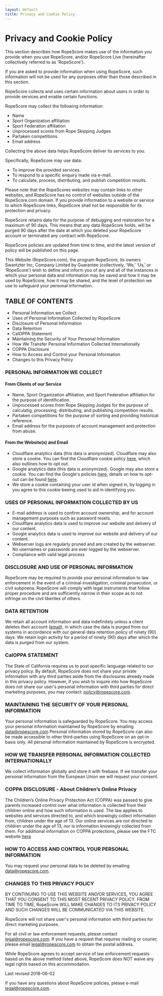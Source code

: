 ```yaml
---
layout: default
title: Privacy and Cookie Policy
---
```


# Privacy and Cookie Policy

This section describes how RopeScore makes use of the information you provide when you use RopeScore, and/or RopeScore Live (hereinafter collectively referred to as 'RopeScore').

If you are asked to provide information when using RopeScore, such information will not be used for any purposes other than those described in this section.

RopeScore collects and uses certain information about users in order to provide services and enable certain functions.

RopeScore may collect the following information:

-   Name
-   Sport Organization affiliation
-   Sport Federation affiliation
-   Unprocessed scores from Rope Skipping Judges
-   Partaken competitions
-   Email address

Collecting the above data helps RopeScore deliver its services to you.

Specifically, RopeScore may use data:

-   To improve the provided services.
-   To respond to a specific enquiry made via e-mail.
-   To calculate, process, distributing, and publish competition results.

Please note that the RopeScores websites may contain links to other websites, and RopeScore has no control of websites outside of the RopeScore.com domain. If you provide information to a website or service to which RopeScore links, RopeScore shall not be responsible for its protection and privacy.

RopeScore retains data for the purpose of debugging and restoration for a maximum of 90 days. This means that any data RopeScore holds, will be purged 90 days after the date at which you deleted your RopeScore account or terminated any contract with RopeScore.

RopeScore policies are updated from time to time, and the latest version of policy will be published on this page.

This Website (RopeScore.com), the program RopeScore, its owners Swantzter Inc, Company Limited by Guarantee (collectively, ‘We,’ ‘Us,’ or ‘RopeScore') wish to define and inform you of any and all of the instances in which your personal data and information may be saved and how it may be used by RopeScore, how it may be shared, and the level of protection we use to safeguard your personal information.

## TABLE OF CONTENTS

-   Personal Information we Collect
-   Uses of Personal Information Collected by RopeScore
-   Disclosure of Personal Information
-   Data Retention
-   CalOPPA Statement
-   Maintaining the Security of Your Personal Information
-   How We Transfer Personal Information Collected Internationally
-   COPPA Disclosure
-   How to Access and Control your Personal Information
-   Changes to this Privacy Policy

### PERSONAL INFORMATION WE COLLECT

#### From Clients of our Service

-   Name, Sport Organization affiliation, and Sport Federation affiliation for the purpose of identification.
-   Unprocessed scores from Rope Skipping Judges for the purpose of calculatig, processing, distributing, and publishing competition results.
-   Partaken competitions for the purpose of sorting and providing historical reference.
-   Email address for the purposes of account management and protection from abuse.

#### From the Website(s) and Email

-   Cloudflare analytics data (this data is anonymized). Cloudflare may also store a cookie. You can find the Cloudflare cookie policy [here](https://www.cloudflare.com/cookie-policy/), which also outlines how to opt out.
-   Google analytics data (this data is anonymized). Google may also store a cookie. You can find the Google's policies [here](https://www.google.com/analytics/terms/gb.html), details on how to opt-out can be found [here](https://tools.google.com/dlpage/gaoptout).
-   We store a cookie containing your user id when signed in, by logging in you agree to this cookie beeing used to aid in identifying you.

### USES OF PERSONAL INFORMATION COLLECTED BY US

-   E-mail address is used to confirm account ownership, and for account management purposes such as password resets.
-   Cloudflare analytics data is used to improve our website and delivery of our content.
-   Google analytics data is used to improve our website and delivery of our content.
-   Webserver logs are regularly pruned and are created by the webserver. No usernames or passwords are ever logged by the webserver.
-   Compliance with valid legal process

### DISCLOSURE AND USE OF PERSONAL INFORMATION

RopeScore may be required to provide your personal information to law enforcement in the event of a criminal investigation, criminal prosecution, or civil subpoena. RopeScore will comply with legal instruments that follow proper procedure and are sufficiently narrow in their scope as to not infringe on the civil liberties of others.

### DATA RETENTION

We retain all account information and data indefinitely unless a client deletes their account ([email](mailto:accounts@ropescore.com)), in which case the data is purged from our systems in accordance with our general data retention policy of ninety (90) days. We retain login activity for a period of ninety (90) days after which the data is purged from our system.

### CalOPPA STATEMENT

The State of California requires us to post specific language related to our privacy policy. By default, RopeScore does not share your private information with any third parties aside from the disclosures already made in this privacy policy. However, if you wish to inquire into how RopeScore does not share our user's personal information with third parties for direct marketing purposes, you may contact: [policy@ropescore.com](mailto:policy@ropescore.com).

### MAINTAINING THE SECURITY OF YOUR PERSONAL INFORMATION

Your personal information is safeguarded by RopeScore. You may access your personal information maintained by RopeScore by emailing [data@ropescore.com](mailto:data@ropescore.com) Personal information stored by RopeScore can also be made accessible to other third-parties using RopeScore on an opt-in basis only. All personal information maintained by RopeScore is encrypted.

### HOW WE TRANSFER PERSONAL INFORMATION COLLECTED INTERNATIONALLY

We collect information globally and store it with firebase. If we transfer your personal information from the European Union we will request your consent.

### COPPA DISCLOSURE - About Children’s Online Privacy

The Children’s Online Privacy Protection Act (COPPA) was passed to give parents increased control over what information is collected from their children online and how such information is used. The law applies to websites and services directed to, and which knowingly collect information from, children under the age of 13. Our online services are not directed to children under the age of 13, nor is information knowingly collected from them. For additional information on COPPA protections, please see the FTC website [here](https://www.consumer.ftc.gov/articles/0031-protecting-your-childs-privacy-online)

### HOW TO ACCESS AND CONTROL YOUR PERSONAL INFORMATION

You may request your personal data to be deleted by emailing [data@ropescore.com](mailto:data@ropescore.com).

### CHANGES TO THIS PRIVACY POLICY

BY CONTINUING TO USE THIS WEBSITE AND/OR SERVICES, YOU AGREE THAT YOU CONSENT TO THIS MOST RECENT PRIVACY POLICY. FROM TIME TO TIME, RopeScore WILL MAKE CHANGES TO ITS PRIVACY POLICY AND SUCH CHANGES WILL BE COMMUNICATED VIA THIS WEBSITE.

RopeScore will not share user's personal information with third parties for direct marketing purposes.

For all civil or law enforcement requests, please contact [legal@ropescore.com](mailto:legal@ropescore.com). If you have a request that requires mailing or courier, please email [legal@ropescore.com](mailto:legal@ropescore.com) to obtain the postal address.

While RopeScore agrees to accept service of law enforcement requests based on the above method listed above, RopeScore does NOT waive any legal rights based on this accommodation.

Last revised 2018-06-02

If you have any questions about RopeScore policies, please e-mail [legal@ropescore.com](mailto:legal@ropescore.com).
